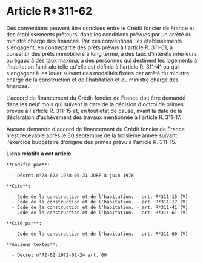 # Article R*311-62

Des conventions peuvent être conclues entre le Crédit foncier de France et des établissements prêteurs, dans les conditions
prévues par un arrêté du ministre chargé des finances. Par ces conventions, les établissements s'engagent, en contrepartie
des prêts prévus à l'article R. 311-61, à consentir des prêts immobiliers à long terme, à des taux d'intérêts inférieurs ou
égaux à des taux maxima, à des personnes qui destinent les logements à l'habitation familiale telle qu'elle est définie à
l'article R. 311-41 ou qui s'engagent à les louer suivant des modalités fixées par arrêté du ministre chargé de la
construction et de l'habitation et du ministre chargé des finances. 

L'accord de financement du Crédit foncier de France doit être demandé dans les neuf mois qui suivent la date de la décision
d'octroi de primes prévue à l'article R. 311-15 et, en tout état de cause, avant la date de la déclaration d'achèvement des
travaux mentionnée à l'article R. 311-17. 

Aucune demande d'accord de financement du Crédit foncier de France n'est recevable après le 30 septembre de la troisième
année suivant l'exercice budgétaire d'origine des primes prévu à l'article R. 311-15.

**Liens relatifs à cet article**

	**Codifié par**:

	  - Décret n°78-622 1978-05-31 JORF 8 juin 1978

	**Cite**:

	  - Code de la construction et de l'habitation. - art. R*311-15 (V)
	  - Code de la construction et de l'habitation. - art. R*311-17 (V)
	  - Code de la construction et de l'habitation. - art. R*311-41 (V)
	  - Code de la construction et de l'habitation. - art. R*311-61 (V)

	**Cité par**:

	  - Code de la construction et de l'habitation. - art. R*311-60 (V)

	**Anciens textes**:

	  - Décret n°72-62 1972-01-24 art. 60
